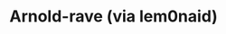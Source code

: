 <!--
id: 113825052
link: http://tumblr.atmos.org/post/113825052/arnold-rave-via-lem0naid
slug: arnold-rave-via-lem0naid
date: Wed May 27 2009 09:07:19 GMT-0700 (PDT)
publish: 2009-05-027
tags: 
title: Arnold-rave (via lem0naid)
-->


Arnold-rave (via lem0naid)
==========================




